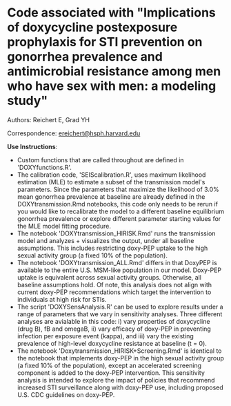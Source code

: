 # Code associated with "Implications of doxycycline postexposure prophylaxis for STI prevention on gonorrhea prevalence and antimicrobial resistance among men who have sex with men: a modeling study"

Authors: Reichert E, Grad YH

Correspondence: ereichert@hsph.harvard.edu

**Use Instructions**:

- Custom functions that are called throughout are defined in 'DOXYfunctions.R'.
- The calibration code, 'SEIScalibration.R', uses maximum likelihood estimation (MLE) to estimate a subset of the transmission model's parameters. Since the parameters that maximize the likelihood of 3.0% mean gonorrhea prevalence at baseline are already defined in the DOXYtransmission.Rmd notebooks, this code only needs to be rerun if you would like to recalibrate the model to a different baseline equilibrium gonorrhea prevalence or explore different parameter starting values for the MLE model fitting procedure.
- The notebook 'DOXYtransmission_HIRISK.Rmd' runs the transmission model and analyzes + visualizes the output, under all baseline assumptions. This includes restricting doxy-PEP uptake to the high sexual activity group (a fixed 10% of the population).
- The notebook 'DOXYtransmission_ALL.Rmd' differs in that DoxyPEP is available to the entire U.S. MSM-like population in our model. Doxy-PEP uptake is equivalent across sexual activity groups. Otherwise, all baseline assumptions hold. Of note, this analysis does not align with current doxy-PEP recommendations which target the intervention to individuals at high risk for STIs.
- The script 'DOXYSensAnalysis.R' can be used to explore results under a range of parameters that we vary in sensitivity analyses. Three different analyses are avialable in this code: i) vary properties of doxycycline (drug B), fB and omegaB, ii) vary efficacy of doxy-PEP in preventing infection per exposure event (kappa), and iii) vary the existing prevalence of high-level doxycycline resistance at baseline (t = 0).
- The notebook 'Doxytransmission_HIRISK+Screening.Rmd' is identical to the notebook that implements doxy-PEP in the high sexual activity group (a fixed 10% of the population), except an accelerated screening component is added to the doxy-PEP intervention. This sensitivity analysis is intended to explore the impact of policies that recommend increased STI surveillance along with doxy-PEP use, including proposed U.S. CDC guidelines on doxy-PEP.
